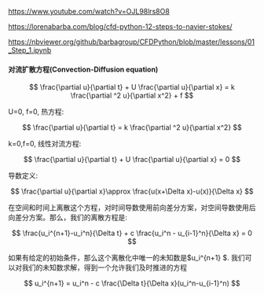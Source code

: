 https://www.youtube.com/watch?v=OJL98lrs8O8

https://lorenabarba.com/blog/cfd-python-12-steps-to-navier-stokes/

https://nbviewer.org/github/barbagroup/CFDPython/blob/master/lessons/01_Step_1.ipynb

#### 对流扩散方程(Convection-Diffusion equation)

$$
\frac{\partial u}{\partial t} + U \frac{\partial u}{\partial x} =
k \frac{\partial ^2 u}{\partial  x^2} + f
$$

U=0, f=0, 热方程:

$$
\frac{\partial u}{\partial t}  =
k \frac{\partial ^2 u}{\partial x^2}
$$

k=0,f=0, 线性对流方程:

$$
\frac{\partial u}{\partial t} + U \frac{\partial u}{\partial x} = 0
$$

导数定义:

$$
\frac{\partial u}{\partial x}\approx \frac{u(x+\Delta x)-u(x)}{\Delta x}
$$

在空间和时间上离散这个方程，对时间导数使用前向差分方案，对空间导数使用后向差分方案。那么，我们的离散方程是:

$$
\frac{u_i^{n+1}-u_i^n}{\Delta t} + c \frac{u_i^n - u_{i-1}^n}{\Delta x} = 0
$$

如果有给定的初始条件，那么这个离散化中唯一的未知数是$u_i^{n+1} $. 我们可以对我们的未知数求解，得到一个允许我们及时推进的方程

$$
u_i^{n+1} = u_i^n - c \frac{\Delta t}{\Delta x}(u_i^n-u_{i-1}^n)
$$
